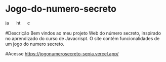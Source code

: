 # Jogo-do-numero-secreto
<div align="left">
  <img src="https://cdn.jsdelivr.net/gh/devicons/devicon/icons/javascript/javascript-original.svg" height="15" alt="javascript logo"  />
  <img width="12" />
  <img src="https://cdn.jsdelivr.net/gh/devicons/devicon/icons/html5/html5-original.svg" height="15" alt="html5 logo"  />
  <img width="12" />
  <img src="https://cdn.jsdelivr.net/gh/devicons/devicon/icons/css3/css3-original.svg" height="15" alt="css3 logo"  />
</div>

#Descrição
Bem vindos ao meu projeto Web do número secreto, inspirado no aprendizado do curso de Javacrispt. O site contém funcionalidades de um jogo do numero secreto.

#Acesse
https://jogonumerosecreto-sepia.vercel.app/

 

